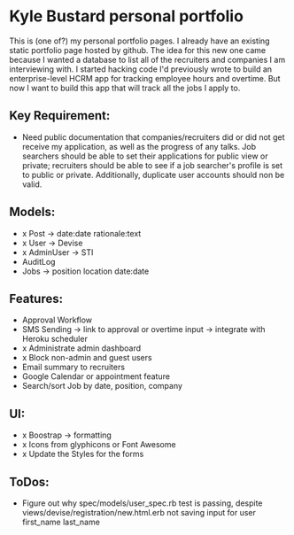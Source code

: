 # Kyle Bustard personal portfolio

This is (one of?) my personal portfolio pages. I already have an existing static portfolio page hosted by github. The idea for this new one came because I wanted a database to list all of the recruiters and companies I am interviewing with. I started hacking code I'd previously wrote to build an enterprise-level HCRM app for tracking employee hours and overtime. But now I want to build this app that will track all the jobs I apply to.

## Key Requirement: 
- Need public documentation that companies/recruiters did or did not get receive my application, as well as the progress of any talks. Job searchers should be able to set their applications for public view or private; recruiters should be able to see if a job searcher's profile is set to public or private. Additionally, duplicate user accounts should non be valid.

## Models: 
- x Post -> date:date rationale:text 
- x User -> Devise 
- x AdminUser -> STI 
- AuditLog 
- Jobs -> position location date:date

## Features:
- Approval Workflow
- SMS Sending -> link to approval or overtime input -> integrate with Heroku scheduler
- x Administrate admin dashboard
- x Block non-admin and guest users
- Email summary to recruiters
- Google Calendar or appointment feature
- Search/sort Job by date, position, company

## UI: 
- x Boostrap -> formatting
- x Icons from glyphicons or Font Awesome
- x Update the Styles for the forms

## ToDos:
- Figure out why spec/models/user_spec.rb test is passing, despite views/devise/registration/new.html.erb not saving input for user first_name last_name
